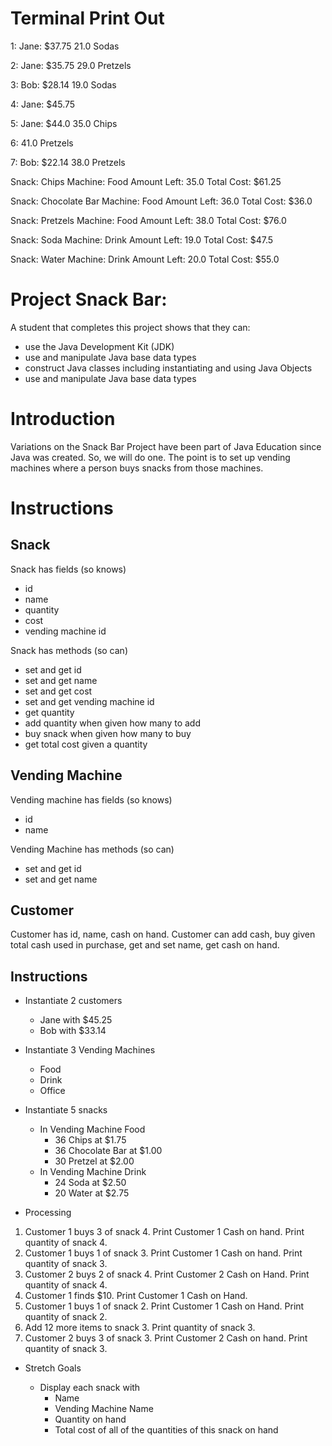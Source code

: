 # Terminal Print Out

1:
Jane: $37.75
21.0 Sodas 

2:
Jane: $35.75
29.0 Pretzels 

3:
Bob: $28.14
19.0 Sodas 

4:
Jane: $45.75

5:
Jane: $44.0
35.0 Chips 

6:
41.0 Pretzels 

7:
Bob: $22.14
38.0 Pretzels 

Snack: Chips
Machine: Food
Amount Left: 35.0
Total Cost: $61.25

Snack: Chocolate Bar
Machine: Food
Amount Left: 36.0
Total Cost: $36.0

Snack: Pretzels
Machine: Food
Amount Left: 38.0
Total Cost: $76.0

Snack: Soda
Machine: Drink
Amount Left: 19.0
Total Cost: $47.5

Snack: Water
Machine: Drink
Amount Left: 20.0
Total Cost: $55.0

# Project Snack Bar:

A student that completes this project shows that they can:

* use the Java Development Kit (JDK)
* use and manipulate Java base data types
* construct Java classes including instantiating and using Java Objects
* use and manipulate Java base data types

# Introduction

Variations on the Snack Bar Project have been part of Java Education 
since Java was created. So, we will do one. The point is to set up 
vending machines where a person buys snacks from those machines.

# Instructions

## Snack

Snack has fields (so knows)
* id
* name
* quantity 
* cost
* vending machine id

Snack has methods (so can) 
* set and get id
* set and get name
* set and get cost
* set and get vending machine id
* get quantity
* add quantity when given how many to add
* buy snack when given how many to buy
* get total cost given a quantity


## Vending Machine

Vending machine has fields (so knows)
* id
* name 

Vending Machine has methods (so can)
* set and get id
* set and get name


## Customer

Customer has id, name, cash on hand. 
Customer can add cash, buy given total cash used in purchase, get and set name, get cash on hand.  


## Instructions

* Instantiate 2 customers
    * Jane with $45.25
    * Bob with $33.14

* Instantiate 3 Vending Machines
    * Food
    * Drink
    * Office

* Instantiate 5 snacks
    * In Vending Machine Food
        * 36 Chips at $1.75
        * 36 Chocolate Bar at $1.00
        * 30 Pretzel at $2.00
    * In Vending Machine Drink
        * 24 Soda at $2.50
        * 20 Water at $2.75
	
* Processing

1. Customer 1 buys 3 of snack 4. Print Customer 1 Cash on hand. Print quantity of snack 4.
1. Customer 1 buys 1 of snack 3. Print Customer 1 Cash on hand. Print quantity of snack 3.
1. Customer 2 buys 2 of snack 4. Print Customer 2 Cash on Hand. Print quantity of snack 4.
1. Customer 1 finds $10. Print Customer 1 Cash on Hand.
1. Customer 1 buys 1 of snack 2. Print Customer 1 Cash on Hand. Print quantity of snack 2.
1. Add 12 more items to snack 3. Print quantity of snack 3.
1. Customer 2 buys 3 of snack 3. Print Customer 2 Cash on hand. Print quantity of snack 3.

* Stretch Goals

    * Display each snack with
        * Name
        * Vending Machine Name
        * Quantity on hand
        * Total cost of all of the quantities of this snack on hand
	
